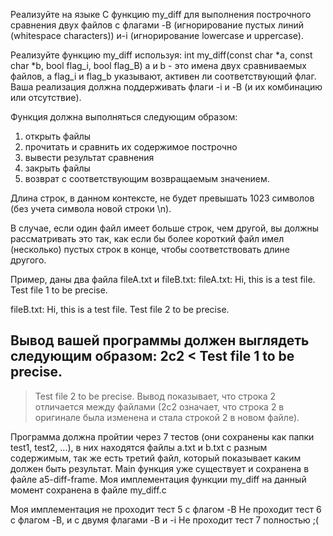 Реализуйте на языке C функцию my_diff для выполнения построчного сравнения двух файлов с флагами -B (игнорирование пустых линий (whitespace characters)) и-i (игнорирование lowercase и uppercase).

Реализуйте функцию my_diff используя:
int my_diff(const char *a, const char *b, bool flag_i, bool flag_B)
a и b - это имена двух сравниваемых файлов, а flag_i и flag_b указывают, активен ли соответствующий флаг.
Ваша реализация должна поддерживать флаги -i и -B (и их комбинацию или отсутствие). 

Функция должна выполняться следующим образом:
1. открыть файлы
2. прочитать и сравнить их содержимое построчно
3. вывести результат сравнения
4. закрыть файлы
5. возврат с соответствующим возвращаемым значением. 

Длина строк, в данном контексте, не будет превышать 1023 символов (без учета символа новой строки \n). 

В случае, если один файл имеет больше строк, чем другой, вы должны рассматривать это так, как если бы более короткий файл имел (несколько) пустых строк в конце, чтобы соответствовать длине другого.

Пример, даны два файла fileA.txt и fileВ.txt:
fileA.txt:
Hi, this is a test file.
Test file 1 to be precise.

fileB.txt:
Hi, this is a test file.
Test file 2 to be precise.

Вывод вашей программы должен выглядеть следующим образом:
2c2
< Test file 1 to be precise.
---
> Test file 2 to be precise.
Вывод показывает, что строка 2 отличается между файлами (2c2 означает, что строка 2 в оригинале была изменена и стала строкой 2 в новом файле).

Программа должна пройтии через 7 тестов (они сохранены как папки test1, test2, ...), в них находятся файлы а.txt и b.txt с разным содержимым, так же есть третий файл, который показывает каким должен быть результат.
Main функция уже существует и сохранена в файле a5-diff-frame. 
Моя имплементация функции my_diff на данный момент сохранена в файле my_diff.с

Моя имплементация не проходит тест 5 с флагом -B 
Не проходит тест 6 с флагом -B, и с двумя флагами -B и -i
Не проходит тест 7 полностью ;(
